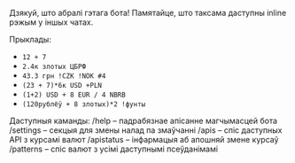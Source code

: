 ﻿Дзякуй, што абралі гэтага бота!
Памятайце, што таксама даступны inline рэжым у іншых чатах.

Прыклады:
- `12 + 7`
- `2.4к злотых ЦБРФ`
- `43.3 грн !CZK !NOK #4`
- `(23 + 7)*6к USD +PLN`
- `(1+2) USD + 8 EUR / 4 NBRB`
- `(120рублёў + 8 злотых)*2 !фунты`

Даступныя каманды: 
/help – падрабязнае апісанне магчымасцей бота
/settings – секцыя для змены налад па змаўчанні 
/apis – спіс даступных API з курсамі валют 
/apistatus – інфармацыя аб апошняй змене курсаў 
/patterns – спіс валют з усімі даступнымі псеўданімамі 


